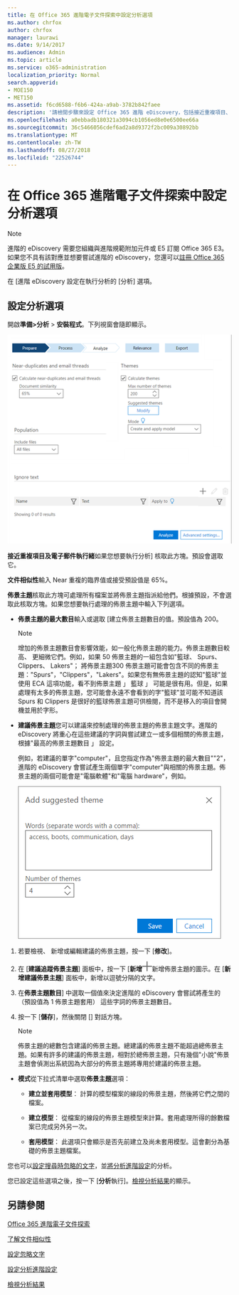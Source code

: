 ```yaml
---
title: 在 Office 365 進階電子文件探索中設定分析選項
ms.author: chrfox
author: chrfox
manager: laurawi
ms.date: 9/14/2017
ms.audience: Admin
ms.topic: article
ms.service: o365-administration
localization_priority: Normal
search.appverid:
- MOE150
- MET150
ms.assetid: f6cd6588-f6b6-424a-a9ab-3782b842faee
description: '請檢閱步驟來設定 Office 365 進階 eDiscovery，包括接近重複項目、 電子郵件執行緒及佈景主題中的分析程序的選項。  '
ms.openlocfilehash: a0ebbadb180321a3094cb1056ed8e0e6500ee66a
ms.sourcegitcommit: 36c5466056cdef6ad2a8d9372f2bc009a30892bb
ms.translationtype: MT
ms.contentlocale: zh-TW
ms.lasthandoff: 08/27/2018
ms.locfileid: "22526744"
---
```

# <a name="set-analyze-options-in-office-365-advanced-ediscovery"></a>在 Office 365 進階電子文件探索中設定分析選項

> [!NOTE]
> 進階的 eDiscovery 需要您組織與進階規範附加元件或 E5 訂閱 Office 365 E3。如果您不具有該對應並想要嘗試進階的 eDiscovery，您還可以[註冊 Office 365 企業版 E5 的試用版](https://go.microsoft.com/fwlink/p/?LinkID=698279)。 
  
在 [進階 eDiscovery 設定在執行分析的 [分析] 選項。
  
## <a name="set-analyze-options"></a>設定分析選項

開啟**準備\>分析** \> **安裝程式**。下列視窗會隨即顯示。
  
![設定分析選項](media/c3ec7a92-8484-4812-b98c-aa3eb740e5b7.png)
  
 **接近重複項目及電子郵件執行緒**如果您想要執行分析] 核取此方塊。預設會選取它。 
  
 **文件相似性**輸入 Near 重複的臨界值或接受預設值是 65%。 
  
 **佈景主題**核取此方塊可處理所有檔案並將佈景主題指派給他們。根據預設，不會選取此核取方塊。如果您想要執行處理的佈景主題中輸入下列選項。
  
- **佈景主題的最大數目**輸入或選取 [建立佈景主題數目的值。預設值為 200。 
    
    > [!NOTE]
    > 增加的佈景主題數目會影響效能，如一般化佈景主題的能力。佈景主題數目較高、 更細微它們。例如，如果 50 佈景主題的一組包含如"籃球、 Spurs、 Clippers、 Lakers"； 將佈景主題300 佈景主題可能會包含不同的佈景主題："Spurs"，"Clippers"，"Lakers"。如果您有無佈景主題的認知"籃球"並使用 ECA 這項功能，看不到佈景主題 」 籃球 」 可能是很有用。但是，如果處理有太多的佈景主題，您可能會永遠不會看到的字"籃球"並可能不知道該 Spurs 和 Clippers 是很好的籃球佈景主題可供檢閱，而不是移入的項目會開機並用於字形。 
  
- **建議佈景主題**您可以建議來控制處理的佈景主題的佈景主題文字。進階的 eDiscovery 將重心在這些建議的字詞與嘗試建立一或多個相關的佈景主題，根據"最高的佈景主題數目 」 設定。 
    
    例如，若建議的單字"computer"，且您指定作為"佈景主題的最大數目""2"，進階的 eDiscovery 會嘗試產生兩個單字"computer"與相關的佈景主題。佈景主題的兩個可能會是"電腦軟體"和"電腦 hardware"，例如。 
    
    ![新增建議的佈景主題](media/06e9ffd3-a76c-423b-b450-9e465eb9a02f.png)
  
1. 若要檢視、 新增或編輯建議的佈景主題，按一下 [**修改**]。
    
2. 在 [**建議追蹤佈景主題**] 面板中，按一下 [**新增**![新增圖示](media/c2dd8b3a-5a22-412c-a7fa-143f5b2b5612.png)新增佈景主題的圖示。在 [**新增建議佈景主題**] 面板中，新增以逗號分隔的文字。 
    
3. 在**佈景主題數目**] 中選取一個值來決定進階的 eDiscovery 會嘗試將產生的 （預設值為 1 佈景主題套用） 這些字詞的佈景主題數目。
    
4. 按一下 [**儲存**]，然後關閉 [] 對話方塊。 
    
    > [!NOTE]
    > 佈景主題的總數包含建議的佈景主題。總建議的佈景主題不能超過總佈景主題。如果有許多的建議的佈景主題，相對於總佈景主題，只有幾個"小說"佈景主題會偵測出系統因為大部分的佈景主題將專用於建議的佈景主題。 
  
- **模式**從下拉式清單中選取**佈景主題**選項： 
    
  - **建立並套用模型**： 計算的模型檔案的線段的佈景主題，然後將它們之間的檔案。
    
  - **建立模型**： 從檔案的線段的佈景主題模型來計算。套用處理所得的餘數檔案已完成另外另一次。
    
  - **套用模型**： 此選項只會顯示是否先前建立及尚未套用模型。這會劃分為基礎的佈景主題檔案。
    
您也可以[設定搜尋時忽略的文字](set-ignore-text-in-advanced-ediscovery.md)，並[將分析進階設定](set-analyze-advanced-settings-in-advanced-ediscovery.md)的分析。 
  
您已設定這些選項之後，按一下 [**分析**執行]。[檢視分析結果](view-analyze-results-in-advanced-ediscovery.md)的顯示。 
  
## <a name="see-also"></a>另請參閱

[Office 365 進階電子文件探索](office-365-advanced-ediscovery.md)
  
[了解文件相似性](understand-document-similarity-in-advanced-ediscovery.md)
  
[設定忽略文字](set-ignore-text-in-advanced-ediscovery.md)
  
[設定分析進階設定](set-analyze-advanced-settings-in-advanced-ediscovery.md)
  
[檢視分析結果](view-analyze-results-in-advanced-ediscovery.md)

